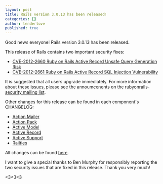 ```yaml
---
layout: post
title: Rails version 3.0.13 has been released!
categories: []
author: tenderlove
published: true
---
```


Good news everyone!  Rails version 3.0.13 has been released.

This release of Rails contains two important security fixes:

  * [CVE-2012-2660 Ruby on Rails Active Record Unsafe Query Generation Risk](https://groups.google.com/group/rubyonrails-security/browse_thread/thread/f1203e3376acec0f)
  * [CVE-2012-2661 Ruby on Rails Active Record SQL Injection Vulnerability](https://groups.google.com/group/rubyonrails-security/browse_thread/thread/7546a238e1962f59)

It is suggested that all users upgrade immediately.  For more information about
these issues, please see the annoumcenents on the [rubyonrails-security mailing list](https://groups.google.com/group/rubyonrails-security).

Other changes for this release can be found in each component's CHANGELOG:

  * [Action Mailer](https://github.com/rails/rails/blob/3-0-stable/actionmailer/CHANGELOG)
  * [Action Pack](https://github.com/rails/rails/blob/3-0-stable/actionpack/CHANGELOG)
  * [Active Model](https://github.com/rails/rails/blob/3-0-stable/activemodel/CHANGELOG)
  * [Active Record](https://github.com/rails/rails/blob/3-0-stable/activerecord/CHANGELOG)
  * [Active Support](https://github.com/rails/rails/blob/3-0-stable/activesupport/CHANGELOG)
  * [Railties](https://github.com/rails/rails/blob/3-0-stable/railties/CHANGELOG)

All changes can be found [here](https://github.com/rails/rails/compare/v3.0.12...v3.0.13).

I want to give a special thanks to Ben Murphy for responsibly reporting the two
security issues that are fixed in this release.  Thank you very much!

<3<3<3

